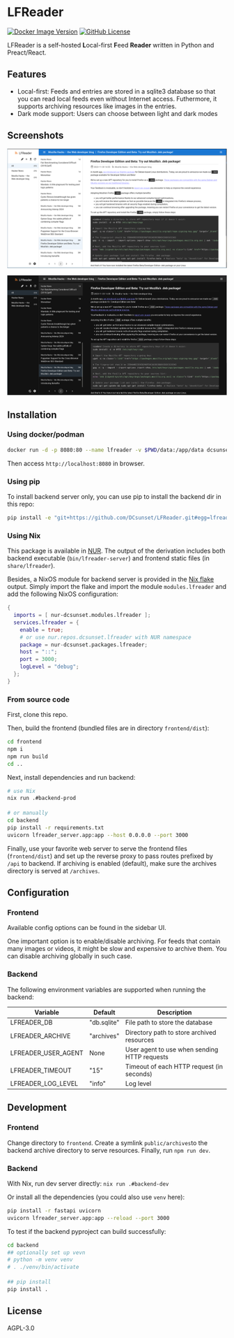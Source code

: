 # LFReader

[![Docker Image Version](https://img.shields.io/docker/v/dcsunset/lfreader?label=docker)](https://hub.docker.com/r/dcsunset/lfreader)
[![GitHub License](https://img.shields.io/github/license/DCsunset/LFReader)](https://github.com/DCsunset/LFReader)


LFReader is a self-hosted **L**ocal-first **F**eed **Reader** written in Python and Preact/React.

## Features

- Local-first: Feeds and entries are stored in a sqlite3 database so that you can read local feeds even without Internet access. Futhermore, it supports archiving resources like images in the entries.
- Dark mode support: Users can choose between light and dark modes

## Screenshots

![light](docs/screenshots/light.png)

![dark](docs/screenshots/dark.png)

## Installation

### Using docker/podman

```sh
docker run -d -p 8080:80 --name lfreader -v $PWD/data:/app/data dcsunset/lfreader
```

Then access `http://localhost:8080` in browser.

### Using pip

To install backend server only, you can use pip to install the backend dir in this repo:

```sh
pip install -e "git+https://github.com/DCsunset/LFReader.git#egg=lfreader_server&subdirectory=backend"
```

### Using Nix

This package is available in [NUR](https://nur.nix-community.org/repos/dcsunset/).
The output of the derivation includes both backend executable (`bin/lfreader-server`)
and frontend static files (in `share/lfreader`).

Besides, a NixOS module for backend server is provided in the [Nix flake](https://github.com/DCsunset/nur-packages) output.
Simply import the flake and import the module `modules.lfreader` and add the following NixOS configuration:

```nix
{
  imports = [ nur-dcsunset.modules.lfreader ];
  services.lfreader = {
    enable = true;
    # or use nur.repos.dcsunset.lfreader with NUR namespace
    package = nur-dcsunset.packages.lfreader;
    host = "::";
    port = 3000;
    logLevel = "debug";
  };
}
```



### From source code

First, clone this repo.

Then, build the frontend (bundled files are in directory `frontend/dist`):

```sh
cd frontend
npm i
npm run build
cd ..
```

Next, install dependencies and run backend:

```sh
# use Nix
nix run .#backend-prod

# or manually
cd backend
pip install -r requirements.txt
uvicorn lfreader_server.app:app --host 0.0.0.0 --port 3000
```

Finally, use your favorite web server to serve the frontend files (`frontend/dist`)
and set up the reverse proxy to pass routes prefixed by `/api` to backend.
If archiving is enabled (default), make sure the archives directory is served at `/archives`.

## Configuration

### Frontend

Available config options can be found in the sidebar UI.

One important option is to enable/disable archiving.
For feeds that contain many images or videos, it might be slow and expensive to archive them.
You can disable archiving globally in such case.

### Backend

The following environment variables are supported when running the backend:

| Variable            | Default     | Description                                  |
|---------------------|-------------|----------------------------------------------|
| LFREADER_DB         | "db.sqlite" | File path to store the database              |
| LFREADER_ARCHIVE    | "archives"  | Directory path to store archived resources   |
| LFREADER_USER_AGENT | None        | User agent to use when sending HTTP requests |
| LFREADER_TIMEOUT    | "15"        | Timeout of each HTTP request (in seconds)    |
| LFREADER_LOG_LEVEL  | "info"      | Log level                                    |


## Development

### Frontend

Change directory to `frontend`.
Create a symlink `public/archives`to the backend archive directory to serve resources.
Finally, run `npm run dev`.

### Backend

With Nix, run dev server directly: `nix run .#backend-dev`

Or install all the dependencies (you could also use `venv` here):

```sh
pip install -r fastapi uvicorn
uvicorn lfreader_server.app:app --reload --port 3000
```

To test if the backend pyproject can build successfully:

```sh
cd backend
## optionally set up vevn
# python -m venv venv
# . ./venv/bin/activate

## pip install
pip install .
```


## License

AGPL-3.0

